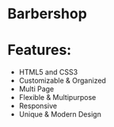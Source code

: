 # Barbershop





# Features:

* HTML5 and CSS3
* Customizable & Organized
* Multi Page
* Flexible & Multipurpose
* Responsive
* Unique & Modern Design





